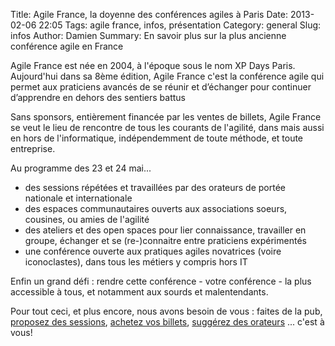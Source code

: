 Title: Agile France, la doyenne des conférences agiles à Paris 
Date: 2013-02-06 22:05
Tags: agile france, infos, présentation
Category: general
Slug: infos
Author: Damien
Summary: En savoir plus sur la plus ancienne conférence agile en France

<p class="soon-small">Agile France est née en 2004, à l'époque sous le nom XP Days Paris. Aujourd'hui dans sa 8ème édition, Agile France c'est la conférence agile qui permet aux praticiens avancés de se réunir et d’échanger pour continuer d’apprendre en dehors des sentiers battus</p>

<p class="soon-small">Sans sponsors, entièrement financée par les ventes de billets, Agile France se veut le lieu de rencontre de tous les courants de l'agilité, dans mais aussi en hors de l'informatique, indépendemment de toute méthode, et toute entreprise.</p>

<p class="soon-small">Au programme des 23 et 24 mai...</p>
<ul>
<li>des sessions répétées et travaillées par des orateurs de portée nationale et internationale</li>
<li>des espaces communautaires ouverts aux associations soeurs, cousines, ou amies de l'agilité</li>
<li>des ateliers et des open spaces pour lier connaissance, travailler en groupe, échanger et se (re-)connaitre entre praticiens expérimentés</li>
<li>une conférence ouverte aux pratiques agiles novatrices (voire iconoclastes), dans tous les métiers y compris hors IT</li>
</ul>
<p class="soon-small">Enfin un grand défi : rendre cette conférence - votre conférence - la plus accessible à tous, et notamment aux sourds et malentendants.</p>
<p class="soon-small">Pour tout ceci, et plus encore, nous avons besoin de vous : faites de la pub, <a href="http://www.conference-agile.fr/orateur.html" title="appel à orateurs">proposez des sessions</a>, <a href="http://www.conference-agile.fr/index.html" title="réservations">achetez vos billets</a>, <a href="http://www.conference-agile.fr/suggestions.html" title="orateurs souhaités">suggérez des orateurs</a> ... c'est à vous!</p>
